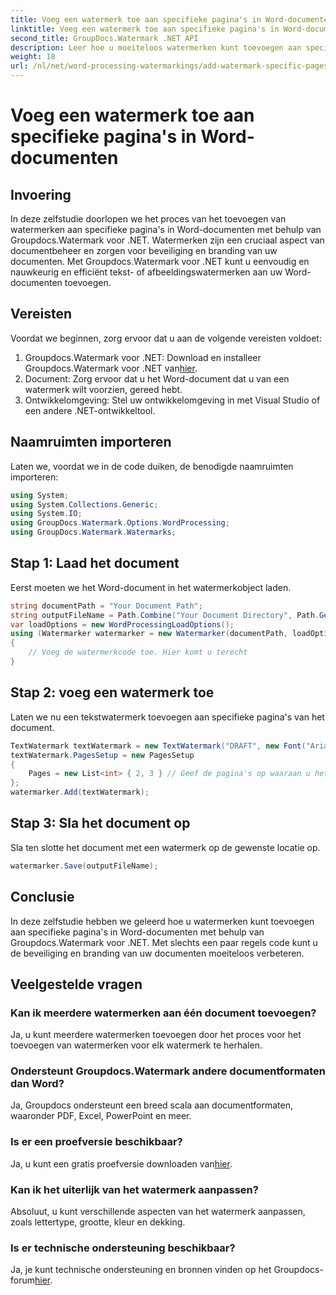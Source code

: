 ```yaml
---
title: Voeg een watermerk toe aan specifieke pagina's in Word-documenten
linktitle: Voeg een watermerk toe aan specifieke pagina's in Word-documenten
second_title: GroupDocs.Watermark .NET API
description: Leer hoe u moeiteloos watermerken kunt toevoegen aan specifieke pagina's in Word-documenten met behulp van Groupdocs voor .NET. Verbeter de documentbeveiliging en branding.
weight: 18
url: /nl/net/word-processing-watermarkings/add-watermark-specific-pages-word-docs/
---
```


# Voeg een watermerk toe aan specifieke pagina's in Word-documenten

## Invoering
In deze zelfstudie doorlopen we het proces van het toevoegen van watermerken aan specifieke pagina's in Word-documenten met behulp van Groupdocs.Watermark voor .NET. Watermerken zijn een cruciaal aspect van documentbeheer en zorgen voor beveiliging en branding van uw documenten. Met Groupdocs.Watermark voor .NET kunt u eenvoudig en nauwkeurig en efficiënt tekst- of afbeeldingswatermerken aan uw Word-documenten toevoegen.
## Vereisten
Voordat we beginnen, zorg ervoor dat u aan de volgende vereisten voldoet:
1.  Groupdocs.Watermark voor .NET: Download en installeer Groupdocs.Watermark voor .NET van[hier](https://releases.groupdocs.com/Watermark/net/).
2. Document: Zorg ervoor dat u het Word-document dat u van een watermerk wilt voorzien, gereed hebt.
3. Ontwikkelomgeving: Stel uw ontwikkelomgeving in met Visual Studio of een andere .NET-ontwikkeltool.

## Naamruimten importeren
Laten we, voordat we in de code duiken, de benodigde naamruimten importeren:
```csharp
using System;
using System.Collections.Generic;
using System.IO;
using GroupDocs.Watermark.Options.WordProcessing;
using GroupDocs.Watermark.Watermarks;
```
## Stap 1: Laad het document
Eerst moeten we het Word-document in het watermerkobject laden.
```csharp
string documentPath = "Your Document Path";
string outputFileName = Path.Combine("Your Document Directory", Path.GetFileName(documentPath));
var loadOptions = new WordProcessingLoadOptions();
using (Watermarker watermarker = new Watermarker(documentPath, loadOptions))
{
    // Voeg de watermerkcode toe. Hier komt u terecht
}
```
## Stap 2: voeg een watermerk toe
Laten we nu een tekstwatermerk toevoegen aan specifieke pagina's van het document.
```csharp
TextWatermark textWatermark = new TextWatermark("DRAFT", new Font("Arial", 42));
textWatermark.PagesSetup = new PagesSetup
{
    Pages = new List<int> { 2, 3 } // Geef de pagina's op waaraan u het watermerk wilt toevoegen
};
watermarker.Add(textWatermark);
```
## Stap 3: Sla het document op
Sla ten slotte het document met een watermerk op de gewenste locatie op.
```csharp
watermarker.Save(outputFileName);
```

## Conclusie
In deze zelfstudie hebben we geleerd hoe u watermerken kunt toevoegen aan specifieke pagina's in Word-documenten met behulp van Groupdocs.Watermark voor .NET. Met slechts een paar regels code kunt u de beveiliging en branding van uw documenten moeiteloos verbeteren.
## Veelgestelde vragen
### Kan ik meerdere watermerken aan één document toevoegen?
Ja, u kunt meerdere watermerken toevoegen door het proces voor het toevoegen van watermerken voor elk watermerk te herhalen.
### Ondersteunt Groupdocs.Watermark andere documentformaten dan Word?
Ja, Groupdocs ondersteunt een breed scala aan documentformaten, waaronder PDF, Excel, PowerPoint en meer.
### Is er een proefversie beschikbaar?
 Ja, u kunt een gratis proefversie downloaden van[hier](https://releases.groupdocs.com/).
### Kan ik het uiterlijk van het watermerk aanpassen?
Absoluut, u kunt verschillende aspecten van het watermerk aanpassen, zoals lettertype, grootte, kleur en dekking.
### Is er technische ondersteuning beschikbaar?
 Ja, je kunt technische ondersteuning en bronnen vinden op het Groupdocs-forum[hier](https://forum.groupdocs.com/c/watermark/19).
